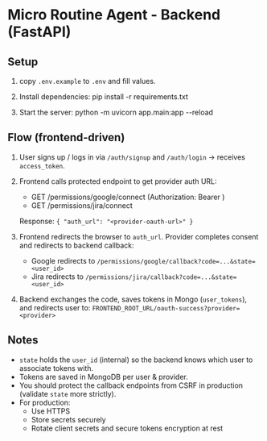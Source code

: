 # Micro Routine Agent - Backend (FastAPI)

## Setup

1. copy `.env.example` to `.env` and fill values.
2. Install dependencies:
   pip install -r requirements.txt

3. Start the server:
   python -m uvicorn app.main:app --reload

## Flow (frontend-driven)

1. User signs up / logs in via `/auth/signup` and `/auth/login` → receives `access_token`.
2. Frontend calls protected endpoint to get provider auth URL:

   - GET /permissions/google/connect (Authorization: Bearer <token>)
   - GET /permissions/jira/connect

   Response: `{ "auth_url": "<provider-oauth-url>" }`

3. Frontend redirects the browser to `auth_url`. Provider completes consent and redirects to backend callback:

   - Google redirects to `/permissions/google/callback?code=...&state=<user_id>`
   - Jira redirects to `/permissions/jira/callback?code=...&state=<user_id>`

4. Backend exchanges the code, saves tokens in Mongo (`user_tokens`), and redirects user to:
   `FRONTEND_ROOT_URL/oauth-success?provider=<provider>`

## Notes

- `state` holds the `user_id` (internal) so the backend knows which user to associate tokens with.
- Tokens are saved in MongoDB per user & provider.
- You should protect the callback endpoints from CSRF in production (validate `state` more strictly).
- For production:
  - Use HTTPS
  - Store secrets securely
  - Rotate client secrets and secure tokens encryption at rest
